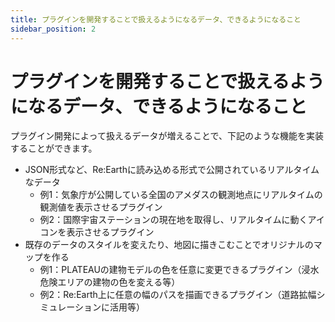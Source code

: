 ```yaml
---
title: プラグインを開発することで扱えるようになるデータ、できるようになること
sidebar_position: 2
---
```


# プラグインを開発することで扱えるようになるデータ、できるようになること

プラグイン開発によって扱えるデータが増えることで、下記のような機能を実装することができます。

- JSON形式など、Re:Earthに読み込める形式で公開されているリアルタイムなデータ
    - 例1：気象庁が公開している全国のアメダスの観測地点にリアルタイムの観測値を表示させるプラグイン
    - 例2：国際宇宙ステーションの現在地を取得し、リアルタイムに動くアイコンを表示させるプラグイン
- 既存のデータのスタイルを変えたり、地図に描きこむことでオリジナルのマップを作る
    - 例1：PLATEAUの建物モデルの色を任意に変更できるプラグイン（浸水危険エリアの建物の色を変える等）
    - 例2：Re:Earth上に任意の幅のパスを描画できるプラグイン（道路拡幅シミュレーションに活用等）